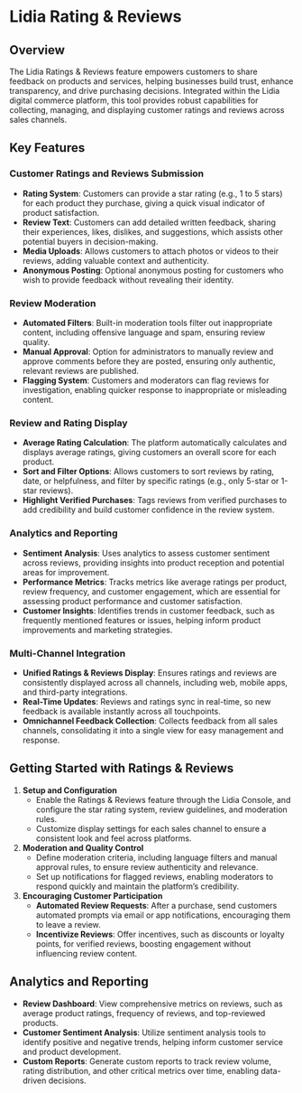 # Lidia Rating & Reviews

## **Overview**

The Lidia Ratings & Reviews feature empowers customers to share feedback on products and services, helping businesses build trust, enhance transparency, and drive purchasing decisions. Integrated within the Lidia digital commerce platform, this tool provides robust capabilities for collecting, managing, and displaying customer ratings and reviews across sales channels.

## **Key Features**

### **Customer Ratings and Reviews Submission**

* **Rating System**: Customers can provide a star rating (e.g., 1 to 5 stars) for each product they purchase, giving a quick visual indicator of product satisfaction.
* **Review Text**: Customers can add detailed written feedback, sharing their experiences, likes, dislikes, and suggestions, which assists other potential buyers in decision-making.
* **Media Uploads**: Allows customers to attach photos or videos to their reviews, adding valuable context and authenticity.
* **Anonymous Posting**: Optional anonymous posting for customers who wish to provide feedback without revealing their identity.

### **Review Moderation**

* **Automated Filters**: Built-in moderation tools filter out inappropriate content, including offensive language and spam, ensuring review quality.
* **Manual Approval**: Option for administrators to manually review and approve comments before they are posted, ensuring only authentic, relevant reviews are published.
* **Flagging System**: Customers and moderators can flag reviews for investigation, enabling quicker response to inappropriate or misleading content.

### **Review and Rating Display**

* **Average Rating Calculation**: The platform automatically calculates and displays average ratings, giving customers an overall score for each product.
* **Sort and Filter Options**: Allows customers to sort reviews by rating, date, or helpfulness, and filter by specific ratings (e.g., only 5-star or 1-star reviews).
* **Highlight Verified Purchases**: Tags reviews from verified purchases to add credibility and build customer confidence in the review system.

### **Analytics and Reporting**

* **Sentiment Analysis**: Uses analytics to assess customer sentiment across reviews, providing insights into product reception and potential areas for improvement.
* **Performance Metrics**: Tracks metrics like average ratings per product, review frequency, and customer engagement, which are essential for assessing product performance and customer satisfaction.
* **Customer Insights**: Identifies trends in customer feedback, such as frequently mentioned features or issues, helping inform product improvements and marketing strategies.

### **Multi-Channel Integration**

* **Unified Ratings & Reviews Display**: Ensures ratings and reviews are consistently displayed across all channels, including web, mobile apps, and third-party integrations.
* **Real-Time Updates**: Reviews and ratings sync in real-time, so new feedback is available instantly across all touchpoints.
* **Omnichannel Feedback Collection**: Collects feedback from all sales channels, consolidating it into a single view for easy management and response.

## **Getting Started with Ratings & Reviews**

1. **Setup and Configuration**
   * Enable the Ratings & Reviews feature through the Lidia Console, and configure the star rating system, review guidelines, and moderation rules.
   * Customize display settings for each sales channel to ensure a consistent look and feel across platforms.
2. **Moderation and Quality Control**
   * Define moderation criteria, including language filters and manual approval rules, to ensure review authenticity and relevance.
   * Set up notifications for flagged reviews, enabling moderators to respond quickly and maintain the platform’s credibility.
3. **Encouraging Customer Participation**
   * **Automated Review Requests**: After a purchase, send customers automated prompts via email or app notifications, encouraging them to leave a review.
   * **Incentivize Reviews**: Offer incentives, such as discounts or loyalty points, for verified reviews, boosting engagement without influencing review content.

## **Analytics and Reporting**

* **Review Dashboard**: View comprehensive metrics on reviews, such as average product ratings, frequency of reviews, and top-reviewed products.
* **Customer Sentiment Analysis**: Utilize sentiment analysis tools to identify positive and negative trends, helping inform customer service and product development.
* **Custom Reports**: Generate custom reports to track review volume, rating distribution, and other critical metrics over time, enabling data-driven decisions.

